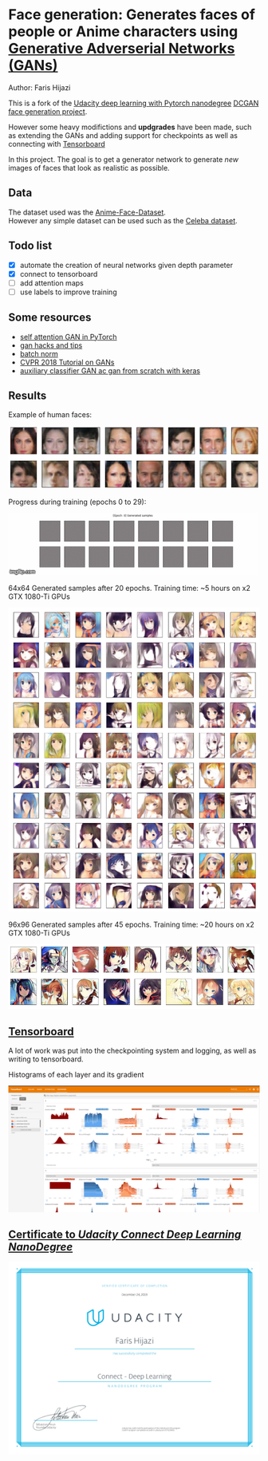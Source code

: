 # Face generation: Generates faces of people or Anime characters using [Generative Adverserial Networks (GANs)](https://en.wikipedia.org/wiki/Generative_adversarial_network)

Author: Faris Hijazi

This is a fork of the [Udacity deep learning with Pytorch nanodegree](https://www.udacity.com/course/deep-learning-pytorch--ud188) [DCGAN face generation project](https://github.com/udacity/deep-learning-v2-pytorch/tree/master/project-face-generation).

However some heavy modifictions and **updgrades** have been made, such as extending the GANs and adding support for checkpoints as well as connecting with [Tensorboard](https://www.tensorflow.org/tensorboard)

In this project. The goal is to get a generator network to generate *new* images of faces that look as realistic as possible.

## Data

The dataset used was the [Anime-Face-Dataset](https://github.com/Mckinsey666/Anime-Face-Dataset).  
However any simple dataset can be used such as the [Celeba dataset](http://mmlab.ie.cuhk.edu.hk/projects/CelebA.html).

## Todo list

- [x] automate the creation of neural networks given depth parameter
- [x] connect to tensorboard
- [ ] add attention maps
- [ ] use labels to improve training

## Some resources

- [self attention GAN in PyTorch](https://github.com/heykeetae/Self-Attention-GAN)
- [gan hacks and tips](https://github.com/soumith/ganhacks)
- [batch norm](https://gist.github.com/shagunsodhani/4441216a298df0fe6ab0)
- [CVPR 2018 Tutorial on GANs](https://sites.google.com/view/cvpr2018tutorialongans/)
- [auxiliary classifier GAN ac gan from scratch with keras](https://machinelearningmastery.com/how-to-develop-an-auxiliary-classifier-gan-ac-gan-from-scratch-with-keras/)

## Results

Example of human faces:

![human_face_result](assets/generated_human_faces.png)

Progress during training (epochs 0 to 29):

![progress_gif](assets/64x64_generated_images_progress_timelapse.gif)

64x64 Generated samples after 20 epochs. Training time: ~5 hours on x2 GTX 1080-Ti GPUs

![64x64](assets/generated_sample_64x64(epoch20).png)

96x96 Generated samples after 45 epochs. Training time: ~20 hours on x2 GTX 1080-Ti GPUs

![96x96](assets/generated_sample_96x96(epoch45).png)

## [Tensorboard](https://www.tensorflow.org/tensorboard)

A lot of work was put into the checkpointing system and logging, as well as writing to tensorboard.

Histograms of each layer and its gradient

![histograms](./assets/tensorboard_histograms.png)

## [Certificate to *Udacity Connect Deep Learning NanoDegree*](https://graduation.udacity.com/confirm/CTG23EKQ)

![certificate](assets/Certificate-ConnectDeepLearning-FarisHijazi.png)
